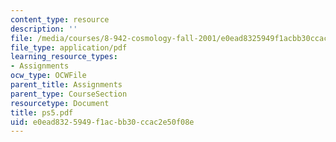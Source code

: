 ```yaml
---
content_type: resource
description: ''
file: /media/courses/8-942-cosmology-fall-2001/e0ead8325949f1acbb30ccac2e50f08e_ps5.pdf
file_type: application/pdf
learning_resource_types:
- Assignments
ocw_type: OCWFile
parent_title: Assignments
parent_type: CourseSection
resourcetype: Document
title: ps5.pdf
uid: e0ead832-5949-f1ac-bb30-ccac2e50f08e
---
```

